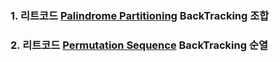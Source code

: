### 1. 리트코드 [Palindrome Partitioning](https://leetcode.com/problems/palindrome-partitioning/description/) BackTracking 조합

### 2. 리트코드 [Permutation Sequence](https://leetcode.com/problems/permutation-sequence/description/) BackTracking 순열
